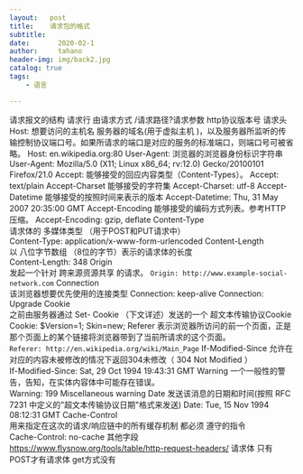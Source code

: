 ```yaml
---
layout:   post
title:    请求包的格式
subtitle:   
date:       2020-02-1
author:     tahano
header-img: img/back2.jpg
catalog: true
tags:
    - 语言

---
```


请求报文的结构
请求行
	由请求方式 /请求路径?请求参数 http协议版本号
请求头
	Host:
		想要访问的主机名 
		服务器的域名(用于虚拟主机 )，以及服务器所监听的传输控制协议端口号。如果所请求的端口是对应的服务的标准端口，则端口号可被省略。
		Host: en.wikipedia.org:80
	User-Agent:
		浏览器的浏览器身份标识字符串
		User-Agent: Mozilla/5.0 (X11; Linux x86_64; rv:12.0) Gecko/20100101 Firefox/21.0
	Accept:
		能够接受的回应内容类型（Content-Types）。
		Accept: text/plain
	Accept-Charset
		能够接受的字符集
		Accept-Charset: utf-8
	Accept-Datetime
		能够接受的按照时间来表示的版本	
		Accept-Datetime: Thu, 31 May 2007 20:35:00 GMT
	Accept-Encoding
		 能够接受的编码方式列表。参考HTTP压缩。
		 Accept-Encoding: gzip, deflate
	Content-Type	
		请求体的 多媒体类型 （用于POST和PUT请求中）	
		Content-Type: application/x-www-form-urlencoded
	Content-Length	
		以 八位字节数组 （8位的字节）表示的请求体的长度	
		Content-Length: 348
	Origin	
		发起一个针对 跨来源资源共享 的请求。	
		`Origin: http://www.example-social-network.com`
	Connection	
		该浏览器想要优先使用的连接类型
		Connection: keep-alive Connection: Upgrade
	Cookie	
		之前由服务器通过 Set- Cookie （下文详述）发送的一个 超文本传输协议Cookie	Cookie: $Version=1; Skin=new;
	Referer	
		表示浏览器所访问的前一个页面，正是那个页面上的某个链接将浏览器带到了当前所请求的这个页面。	
		`Referer: http://en.wikipedia.org/wiki/Main_Page`
	If-Modified-Since
		允许在对应的内容未被修改的情况下返回304未修改（ 304 Not Modified ）	
		If-Modified-Since: Sat, 29 Oct 1994 19:43:31 GMT
	Warning	
		一个一般性的警告，告知，在实体内容体中可能存在错误。	
		Warning: 199 Miscellaneous warning
	Date
		发送该消息的日期和时间(按照 RFC 7231 中定义的"超文本传输协议日期"格式来发送)	Date: Tue, 15 Nov 1994 08:12:31 GMT
	Cache-Control	
		用来指定在这次的请求/响应链中的所有缓存机制 都必须 遵守的指令	
		Cache-Control: no-cache
	其他字段
	https://www.flysnow.org/tools/table/http-request-headers/
请求体
	只有POST才有请求体
	get方式没有
